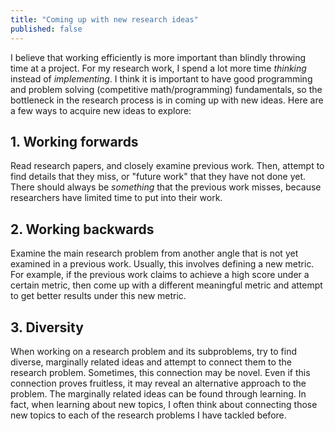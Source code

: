 ```yaml
---
title: "Coming up with new research ideas"
published: false
---
```


I believe that working efficiently is more important than blindly throwing time at a project. For my research work, I spend a lot more time _thinking_ instead of _implementing_. I think it is important to have good programming and problem solving (competitive math/programming) fundamentals, so the bottleneck in the research process is in coming up with new ideas. Here are a few ways to acquire new ideas to explore:

## 1. Working forwards

Read research papers, and closely examine previous work. Then, attempt to find details that they miss, or "future work" that they have not done yet. There should always be _something_ that the previous work misses, because researchers have limited time to put into their work.

## 2. Working backwards

Examine the main research problem from another angle that is not yet examined in a previous work. Usually, this involves defining a new metric. For example, if the previous work claims to achieve a high score under a certain metric, then come up with a different meaningful metric and attempt to get better results under this new metric.

## 3. Diversity

When working on a research problem and its subproblems, try to find diverse, marginally related ideas and attempt to connect them to the research problem. Sometimes, this connection may be novel. Even if this connection proves fruitless, it may reveal an alternative approach to the problem. The marginally related ideas can be found through learning. In fact, when learning about new topics, I often think about connecting those new topics to each of the research problems I have tackled before.
